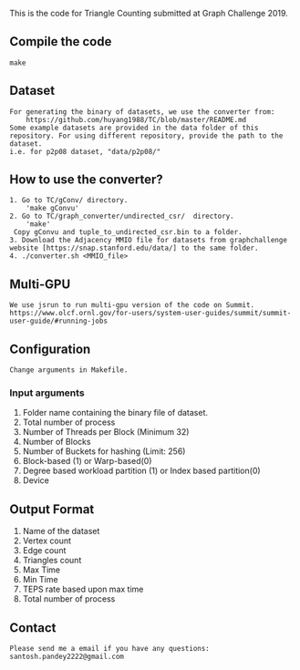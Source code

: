 This is the code for Triangle Counting submitted at Graph Challenge 2019.

## Compile the code
    make

## Dataset
    For generating the binary of datasets, we use the converter from:
        https://github.com/huyang1988/TC/blob/master/README.md
    Some example datasets are provided in the data folder of this repository. For using different repository, provide the path to the dataset.
    i.e. for p2p08 dataset, "data/p2p08/"


## How to use the converter?
    1. Go to TC/gConv/ directory. 
        'make gConvu'
    2. Go to TC/graph_converter/undirected_csr/  directory. 
        'make'
     Copy gConvu and tuple_to_undirected_csr.bin to a folder. 
    3. Download the Adjacency MMIO file for datasets from graphchallenge website [https://snap.stanford.edu/data/] to the same folder.
    4. ./converter.sh <MMIO_file>
        
        
## Multi-GPU
    We use jsrun to run multi-gpu version of the code on Summit.
    https://www.olcf.ornl.gov/for-users/system-user-guides/summit/summit-user-guide/#running-jobs


## Configuration
    Change arguments in Makefile.

### Input arguments 
1. Folder name containing the binary file of dataset. 
2. Total number of process 
3. Number of Threads per Block (Minimum 32)
4. Number of Blocks 
5. Number of Buckets for hashing (Limit: 256) 
6. Block-based (1) or Warp-based(0) 
7. Degree based workload partition (1) or Index based partition(0)
7. Device

## Output Format 
1. Name of the dataset 
2. Vertex count
3. Edge count 
4. Triangles count 
5. Max Time 
6. Min Time 
7. TEPS rate based upon max time
8. Total number of process 

## Contact
    Please send me a email if you have any questions: santosh.pandey2222@gmail.com

